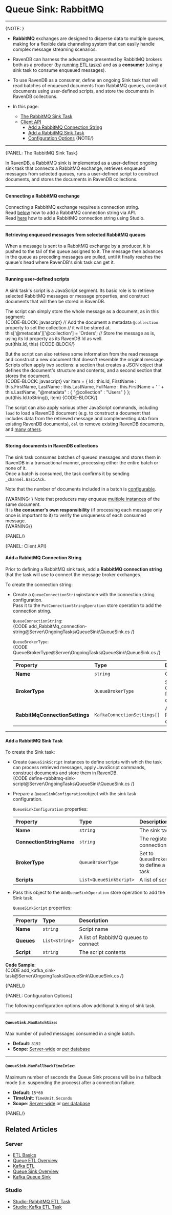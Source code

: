 ﻿# Queue Sink: RabbitMQ
---

{NOTE: }

* **RabbitMQ** exchanges are designed to disperse data to multiple queues, 
  making for a flexible data channeling system that can easily handle complex 
  message streaming scenarios.  

* RavenDB can harness the advantages presented by RabbitMQ brokers both as 
  a producer (by [running ETL tasks](../../../server/ongoing-tasks/etl/queue-etl/rabbit-mq)) 
  and as a **consumer** (using a sink task to consume enqueued messages).  

* To use RavenDB as a consumer, define an ongoing Sink task that will read 
  batches of enqueued documents from RabbitMQ queues, construct documents using 
  user-defined scripts, and store the documents in RavenDB collections.  

* In this page:  
  * [The RabbitMQ Sink Task](../../../server/ongoing-tasks/queue-sink/rabbit-mq-queue-sink#the-rabbitmq-sink-task)  
  * [Client API](../../../server/ongoing-tasks/queue-sink/rabbit-mq-queue-sink#client-api)  
     * [Add a RabbitMQ Connection String](../../../server/ongoing-tasks/queue-sink/rabbit-mq-queue-sink#add-a-rabbitmq-connection-string)  
     * [Add a RabbitMQ Sink Task](../../../server/ongoing-tasks/queue-sink/rabbit-mq-queue-sink#add-a-rabbitmq-sink-task)  
     * [Configuration Options](../../../) 
{NOTE/}

---

{PANEL: The RabbitMQ Sink Task}

In RavenDB, a RabbitMQ sink is implemented as a user-defined ongoing sink task 
that connects a RabbitMQ exchange, retrieves enqueued messages from selected queues, 
runs a user-defined script to construct documents, and stores the documents in RavenDB 
collections.  

---

#### Connecting a RabbitMQ exchange

Connecting a RabbitMQ exchange requires a connection string.  
Read [below](../../../server/ongoing-tasks/queue-sink/rabbit-mq-queue-sink#add-a-rabbitmq-connection-string) 
how to add a RabbitMQ connection string via API.  
Read [here](../../../) how to add a RabbitMQ connection string using Studio.  

---

#### Retrieving enqueued messages from selected RabbitMQ queues

When a message is sent to a RabbitMQ exchange by a producer, it is pushed to 
the tail of the queue assigned to it. The message then advances in the queue 
as preceding messages are pulled, until it finally reaches the queue's head 
where RavenDB's sink task can get it.  

---

#### Running user-defined scripts

A sink task's script is a JavaScript segment. Its basic role is to retrieve 
selected RabbitMQ messages or message properties, and construct documents that 
will then be stored in RavenDB.  

The script can simply store the whole message as a document, as in this 
segment:  
{CODE-BLOCK: javascript}
// Add the document a metadata `@collection` property to set the collection 
// it will be stored at.  
this['@metadata']['@collection'] = 'Orders'; 
// Store the message as is, using its Id property as its RavenDB Id as well.  
put(this.Id, this)
{CODE-BLOCK/}

But the script can also retrieve some information from the read message 
and construct a new document that doesn't resemble the original message.  
Scripts often apply two sections: a section that creates a JSON object 
that defines the document's structure and contents, and a second section 
that stores the document.  
{CODE-BLOCK: javascript}
var item = { 
    Id : this.Id, 
    FirstName : this.FirstName, 
    LastName : this.LastName, 
    FullName : this.FirstName + ' ' + this.LastName, 
    "@metadata" : {
        "@collection" : "Users"
    }
};
put(this.Id.toString(), item)
{CODE-BLOCK/}

The script can also apply various other JavaScript commands, including 
`load` to load a RavenDB document (e.g. to construct a document that 
includes data from the retrieved message and complementing data from 
existing RavenDB documents), `del` to remove existing RavenDB documents, 
and [many others](../../../server/kb/javascript-engine#predefined-javascript-functions).  

---

#### Storing documents in RavenDB collections

The sink task consumes batches of queued messages and stores them in RavenDB 
in a transactional manner, processing either the entire batch or none of it.  
Once a batch is consumed, the task confirms it by sending `_channel.BasicAck`.  

Note that the number of documents included in a batch is 
[configurable](../../../).

{WARNING: }
Note that producers may enqueue 
[multiple instances](../../../server/ongoing-tasks/etl/queue-etl/rabbit-mq#message-duplication) 
of the same document.  
It is **the consumer's own responsibility** (if processing each message only 
once is important to it) to verify the uniqueness of each consumed message.  
{WARNING/}

{PANEL/}

{PANEL: Client API}

#### Add a RabbitMQ Connection String

Prior to defining a RabbitMQ sink task, add a **RabbitMQ connection string** 
that the task will use to connect the message broker exchanges.  

To create the connection string:  

* Create a `QueueConnectionString`instance with the connection string configuration.  
  Pass it to the `PutConnectionStringOperation` store operation to add the connection string.  

    `QueueConnectionString`:  
    {CODE add_RabbitMq_connection-string@Server\OngoingTasks\QueueSink\QueueSink.cs /}

    `QueueBrokerType`:  
    {CODE QueueBrokerType@Server\OngoingTasks\QueueSink\QueueSink.cs /}

    | Property | Type | Description |
    |:-------------|:-------------|:-------------|
    | **Name** | `string` | Connection string name |
    | **BrokerType** | `QueueBrokerType` | Set to `QueueBrokerType.RabbitMq` for a RabbitMQ connection string |
    | **RabbitMqConnectionSettings** | `KafkaConnectionSettings[]` | A list of strings indicating RabbitMQ exchanges connection details |

---

#### Add a RabbitMQ Sink Task

To create the Sink task:  

* Create `QueueSinkScript` instances to define scripts with which the 
  task can process retrieved messages, apply JavaScript commands, construct 
  documents and store them in RavenDB.  
  {CODE define-rabbitmq-sink-script@Server\OngoingTasks\QueueSink\QueueSink.cs /}
  
* Prepare a `QueueSinkConfiguration`object with the sink task configuration.  

    `QueueSinkConfiguration` properties:  
    
    | Property | Type | Description |
    |:-------------|:-------------|:-------------|
    | **Name** | `string` | The sink task name |
    | **ConnectionStringName** | `string` | The registered connection string name |
    | **BrokerType** | `QueueBrokerType` | Set to `QueueBrokerType.RabbitMq` to define a RabbitMQ sink task |
    | **Scripts** | `List<QueueSinkScript>` | A list of scripts |

* Pass this object to the `AddQueueSinkOperation` store operation to add the Sink task.  

    `QueueSinkScript` properties:  
    
    | Property | Type | Description |
    |:-------------|:-------------|:-------------|
    | **Name** | `string` | Script name|
    | **Queues** | `List<string>` | A list of RabbitMQ queues to connect |
    | **Script** | `string  ` | The script contents |

**Code Sample**:  
{CODE add_kafka_sink-task@Server\OngoingTasks\QueueSink\QueueSink.cs /}

{PANEL/}

{PANEL: Configuration Options}

The following configuration options allow additional tuning of sink task.  

---

#### `QueueSink.MaxBatchSize`:

Max number of pulled messages consumed in a single batch.  

- **Default**: `8192`
- **Scope**: [Server-wide](../../server/configuration/configuration-options#settings.json) 
  or [per database](../../studio/database/settings/database-settings#view-database-settings)

---

#### `QueueSink.MaxFallbackTimeInSec`:

Maximum number of seconds the Queue Sink process will be in a fallback 
mode (i.e. suspending the process) after a connection failure.  

- **Default**: `15*60`
- **TimeUnit**: `TimeUnit.Seconds`
- **Scope**: [Server-wide](../../server/configuration/configuration-options#settings.json) 
  or [per database](../../studio/database/settings/database-settings#view-database-settings)

{PANEL/}

## Related Articles

### Server

- [ETL Basics](../../../server/ongoing-tasks/etl/basics)
- [Queue ETL Overview](../../../server/ongoing-tasks/etl/queue-etl/overview)
- [Kafka ETL](../../../server/ongoing-tasks/etl/queue-etl/kafka)
- [Queue Sink Overview](../../../server/ongoing-tasks/queue-sink/overview)
- [Kafka Queue Sink](../../../server/ongoing-tasks/queue-sink/kafka-queue-sink)

### Studio

- [Studio: RabbitMQ ETL Task](../../../studio/database/tasks/ongoing-tasks/rabbitmq-etl-task)
- [Studio: Kafka ETL Task](../../../studio/database/tasks/ongoing-tasks/kafka-etl-task)
